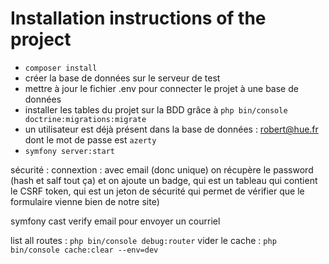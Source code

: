 # Installation instructions of the project

-   `composer install`
-   créer la base de données sur le serveur de test
-   mettre à jour le fichier .env pour connecter le projet à une base de données
-   installer les tables du projet sur la BDD grâce à `php bin/console doctrine:migrations:migrate`
-   un utilisateur est déjà présent dans la base de données : robert@hue.fr dont le mot de passe est `azerty`
-   `symfony server:start`

sécurité : connextion :
avec email (donc unique)
on récupère le password (hash et salf tout ça)
et on ajoute un badge, qui est un tableau qui contient le CSRF token, qui est un jeton de sécurité qui permet de vérifier que le formulaire vienne bien de notre site)

symfony cast verify email pour envoyer un courriel

list all routes : `php bin/console debug:router`
vider le cache : `php bin/console cache:clear --env=dev`
